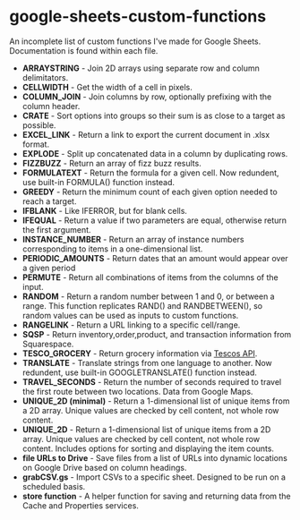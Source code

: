 # google-sheets-custom-functions
An incomplete list of custom functions I've made for Google Sheets. Documentation is found within each file.

* **ARRAYSTRING** - Join 2D arrays using separate row and column delimitators.
* **CELLWIDTH** - Get the width of a cell in pixels.
* **COLUMN_JOIN** - Join columns by row, optionally prefixing with the column header.
* **CRATE** - Sort options into groups so their sum is as close to a target as possible.
* **EXCEL_LINK** - Return a link to export the current document in .xlsx format.
* **EXPLODE** - Split up concatenated data in a column by duplicating rows.
* **FIZZBUZZ** - Return an array of fizz buzz results.
* **FORMULATEXT** - Return the formula for a given cell. Now redundent, use built-in FORMULA() function instead.
* **GREEDY**  - Return the minimum count of each given option needed to reach a target.
* **IFBLANK** - Like IFERROR, but for blank cells.
* **IFEQUAL** - Return a value if two parameters are equal, otherwise return the first argument.
* **INSTANCE_NUMBER** - Return an array of instance numbers corresponding to items in a one-dimensional list.
* **PERIODIC_AMOUNTS** - Return dates that an amount would appear over a given period
* **PERMUTE** - Return all combinations of items from the columns of the input.
* **RANDOM** - Return a random number between 1 and 0, or between a range. This function replicates RAND() and RANDBETWEEN(), so random values can be used as inputs to custom functions.
* **RANGELINK** - Return a URL linking to a specific cell/range.
* **SQSP** - Return inventory,order,product, and transaction information from Squarespace.
* **TESCO_GROCERY** - Return grocery information via [Tescos API](https://devportal.tescolabs.com/).
* **TRANSLATE** - Translate strings from one language to another. Now redundent, use built-in GOOGLETRANSLATE() function instead.
* **TRAVEL_SECONDS** - Return the number of seconds required to travel the first route between two locations. Data from Google Maps.
* **UNIQUE_2D (minimal)** - Return a 1-dimensional list of unique items from a 2D array. Unique values are checked by cell content, not whole row content.
* **UNIQUE_2D** - Return a 1-dimensional list of unique items from a 2D array. Unique values are checked by cell content, not whole row content. Includes options for sorting and displaying the item counts.
* **file URLs to Drive** - Save files from a list of URLs into dynamic locations on Google Drive based on column headings.
* **grabCSV.gs** - Import CSVs to a specific sheet. Designed to be run on a scheduled basis.
* **store function** - A helper function for saving and returning data from the Cache and Properties services.

